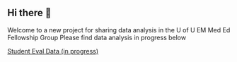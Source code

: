 ## Hi there 👋
Welcome to a new project for sharing data analysis in the U of U EM Med Ed Fellowship Group
Please find data analysis in progress below

[Student Eval Data (in progress)](Student-Eval-Data-Summary.html)

<!--
**rkelner/rkelner** is a ✨ _special_ ✨ repository because its `README.md` (this file) appears on your GitHub profile.

Here are some ideas to get you started:

- 🔭 I’m currently working on ...
- 🌱 I’m currently learning ...
- 👯 I’m looking to collaborate on ...
- 🤔 I’m looking for help with ...
- 💬 Ask me about ...
- 📫 How to reach me: ...
- 😄 Pronouns: ...
- ⚡ Fun fact: ...
-->
